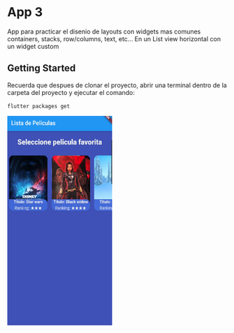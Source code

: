 # App 3

App para practicar el disenio de layouts con widgets mas comunes
containers, stacks, row/columns, text, etc...
En un List view horizontal con un widget custom

## Getting Started

Recuerda que despues de clonar el proyecto, abrir una terminal dentro de la carpeta del proyecto y ejecutar el comando:

```sh
flutter packages get
``` 
<img src="screenshot/Capture0.PNG" width="240" height="480" />



